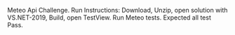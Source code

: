 Meteo Api Challenge.
Run Instructions:
Download, Unzip, open solution with VS.NET-2019, Build, open TestView.
Run Meteo tests.
Expected all test Pass.
